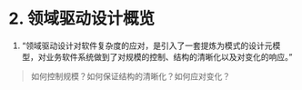 # 2. 领域驱动设计概览
1. “领域驱动设计对软件复杂度的应对，是引入了一套提炼为模式的设计元模型，对业务软件系统做到了对规模的控制、结构的清晰化以及对变化的响应。”
> 如何控制规模？如何保证结构的清晰化？如何应对变化？
